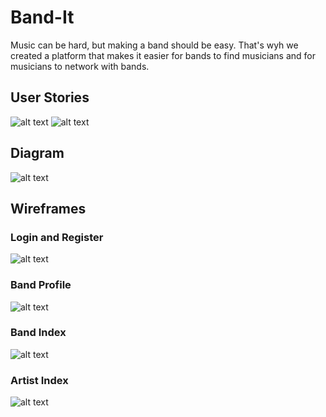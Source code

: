 # Band-It
Music can be hard, but making a band should be easy.
That's wyh we created a platform that makes it easier for bands to find musicians and for musicians to network with bands.

## User Stories
![alt text](https://i.imgur.com/mTvPSeK.jpg)
![alt text](https://i.imgur.com/vHu0fE6.jpg)

## Diagram
![alt text](https://i.imgur.com/BH1DCCF.png)

## Wireframes
### Login and Register
![alt text](https://i.imgur.com/s5C3xZF.png)

### Band Profile
![alt text](https://i.imgur.com/J5GwN6d.jpg)

### Band Index
![alt text](https://i.imgur.com/NdcPGTB.jpg)

### Artist Index
![alt text](https://i.imgur.com/GBiHRF3.jpg)
